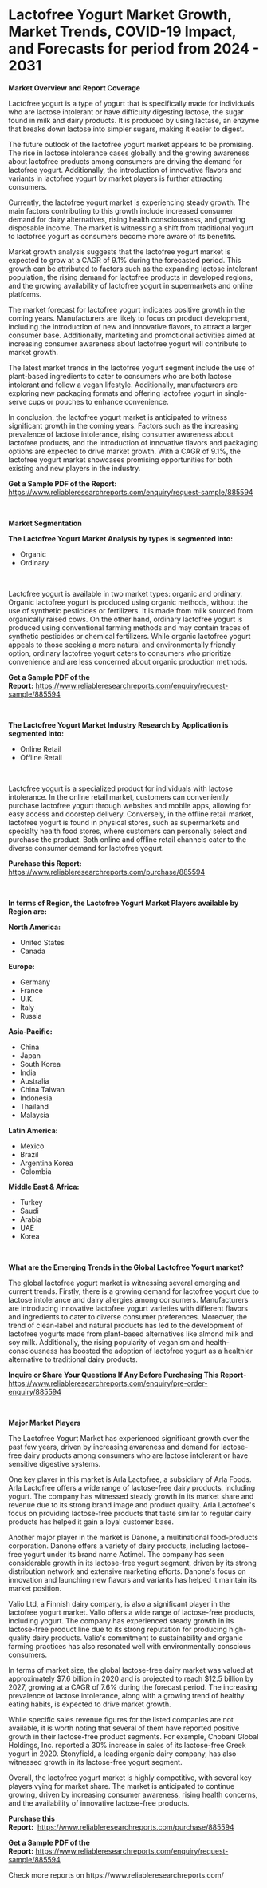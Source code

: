 <p><h1>Lactofree Yogurt Market Growth, Market Trends, COVID-19 Impact, and Forecasts for period from 2024 - 2031</h1></p><p><strong>Market Overview and Report Coverage</strong></p>
<p><p>Lactofree yogurt is a type of yogurt that is specifically made for individuals who are lactose intolerant or have difficulty digesting lactose, the sugar found in milk and dairy products. It is produced by using lactase, an enzyme that breaks down lactose into simpler sugars, making it easier to digest.</p><p>The future outlook of the lactofree yogurt market appears to be promising. The rise in lactose intolerance cases globally and the growing awareness about lactofree products among consumers are driving the demand for lactofree yogurt. Additionally, the introduction of innovative flavors and variants in lactofree yogurt by market players is further attracting consumers.</p><p>Currently, the lactofree yogurt market is experiencing steady growth. The main factors contributing to this growth include increased consumer demand for dairy alternatives, rising health consciousness, and growing disposable income. The market is witnessing a shift from traditional yogurt to lactofree yogurt as consumers become more aware of its benefits.</p><p>Market growth analysis suggests that the lactofree yogurt market is expected to grow at a CAGR of 9.1% during the forecasted period. This growth can be attributed to factors such as the expanding lactose intolerant population, the rising demand for lactofree products in developed regions, and the growing availability of lactofree yogurt in supermarkets and online platforms.</p><p>The market forecast for lactofree yogurt indicates positive growth in the coming years. Manufacturers are likely to focus on product development, including the introduction of new and innovative flavors, to attract a larger consumer base. Additionally, marketing and promotional activities aimed at increasing consumer awareness about lactofree yogurt will contribute to market growth.</p><p>The latest market trends in the lactofree yogurt segment include the use of plant-based ingredients to cater to consumers who are both lactose intolerant and follow a vegan lifestyle. Additionally, manufacturers are exploring new packaging formats and offering lactofree yogurt in single-serve cups or pouches to enhance convenience.</p><p>In conclusion, the lactofree yogurt market is anticipated to witness significant growth in the coming years. Factors such as the increasing prevalence of lactose intolerance, rising consumer awareness about lactofree products, and the introduction of innovative flavors and packaging options are expected to drive market growth. With a CAGR of 9.1%, the lactofree yogurt market showcases promising opportunities for both existing and new players in the industry.</p></p>
<p><strong>Get a Sample PDF of the Report:</strong> <a href="https://www.reliableresearchreports.com/enquiry/request-sample/885594">https://www.reliableresearchreports.com/enquiry/request-sample/885594</a></p>
<p>&nbsp;</p>
<p><strong>Market Segmentation</strong></p>
<p><strong>The Lactofree Yogurt Market Analysis by types is segmented into:</strong></p>
<p><ul><li>Organic</li><li>Ordinary</li></ul></p>
<p>&nbsp;</p>
<p><p>Lactofree yogurt is available in two market types: organic and ordinary. Organic lactofree yogurt is produced using organic methods, without the use of synthetic pesticides or fertilizers. It is made from milk sourced from organically raised cows. On the other hand, ordinary lactofree yogurt is produced using conventional farming methods and may contain traces of synthetic pesticides or chemical fertilizers. While organic lactofree yogurt appeals to those seeking a more natural and environmentally friendly option, ordinary lactofree yogurt caters to consumers who prioritize convenience and are less concerned about organic production methods.</p></p>
<p><strong>Get a Sample PDF of the Report:</strong>&nbsp;<a href="https://www.reliableresearchreports.com/enquiry/request-sample/885594">https://www.reliableresearchreports.com/enquiry/request-sample/885594</a></p>
<p>&nbsp;</p>
<p><strong>The Lactofree Yogurt Market Industry Research by Application is segmented into:</strong></p>
<p><ul><li>Online Retail</li><li>Offline Retail</li></ul></p>
<p>&nbsp;</p>
<p><p>Lactofree yogurt is a specialized product for individuals with lactose intolerance. In the online retail market, customers can conveniently purchase lactofree yogurt through websites and mobile apps, allowing for easy access and doorstep delivery. Conversely, in the offline retail market, lactofree yogurt is found in physical stores, such as supermarkets and specialty health food stores, where customers can personally select and purchase the product. Both online and offline retail channels cater to the diverse consumer demand for lactofree yogurt.</p></p>
<p><strong>Purchase this Report:</strong>&nbsp; <a href="https://www.reliableresearchreports.com/purchase/885594">https://www.reliableresearchreports.com/purchase/885594</a></p>
<p>&nbsp;</p>
<p><strong>In terms of Region, the Lactofree Yogurt Market Players available by Region are:</strong></p>
<p>
    <p> <strong> North America: </strong>
        <ul>
            <li>United States</li>
            <li>Canada</li>
        </ul>
        </p> 
    <p> <strong> Europe: </strong>
        <ul>
            <li>Germany</li>
            <li>France</li>
            <li>U.K.</li>
            <li>Italy</li>
            <li>Russia</li>
        </ul>
        </p> 
    <p> <strong> Asia-Pacific: </strong>
        <ul>
            <li>China</li>
            <li>Japan</li>
            <li>South Korea</li>
            <li>India</li>
            <li>Australia</li>
            <li>China Taiwan</li>
            <li>Indonesia</li>
            <li>Thailand</li>
            <li>Malaysia</li>
        </ul>
        </p> 
    <p> <strong> Latin America: </strong>
        <ul>
            <li>Mexico</li>
            <li>Brazil</li>
            <li>Argentina Korea</li>
            <li>Colombia</li>
        </ul>
        </p> 
    <p> <strong> Middle East & Africa: </strong>
        <ul>
            <li>Turkey</li>
            <li>Saudi</li>
            <li>Arabia</li>
            <li>UAE</li>
            <li>Korea</li>
        </ul>
    </p>
    </p>
<p>&nbsp;</p>
<p><strong>What are the Emerging Trends in the Global Lactofree Yogurt market?</strong></p>
<p><p>The global lactofree yogurt market is witnessing several emerging and current trends. Firstly, there is a growing demand for lactofree yogurt due to lactose intolerance and dairy allergies among consumers. Manufacturers are introducing innovative lactofree yogurt varieties with different flavors and ingredients to cater to diverse consumer preferences. Moreover, the trend of clean-label and natural products has led to the development of lactofree yogurts made from plant-based alternatives like almond milk and soy milk. Additionally, the rising popularity of veganism and health-consciousness has boosted the adoption of lactofree yogurt as a healthier alternative to traditional dairy products.</p></p>
<p><strong>Inquire or Share Your Questions If Any Before Purchasing This Report</strong>- <a href="https://www.reliableresearchreports.com/enquiry/pre-order-enquiry/885594">https://www.reliableresearchreports.com/enquiry/pre-order-enquiry/885594</a></p>
<p>&nbsp;</p>
<p><strong>Major Market Players</strong></p>
<p><p>The Lactofree Yogurt Market has experienced significant growth over the past few years, driven by increasing awareness and demand for lactose-free dairy products among consumers who are lactose intolerant or have sensitive digestive systems. </p><p>One key player in this market is Arla Lactofree, a subsidiary of Arla Foods. Arla Lactofree offers a wide range of lactose-free dairy products, including yogurt. The company has witnessed steady growth in its market share and revenue due to its strong brand image and product quality. Arla Lactofree's focus on providing lactose-free products that taste similar to regular dairy products has helped it gain a loyal customer base. </p><p>Another major player in the market is Danone, a multinational food-products corporation. Danone offers a variety of dairy products, including lactose-free yogurt under its brand name Actimel. The company has seen considerable growth in its lactose-free yogurt segment, driven by its strong distribution network and extensive marketing efforts. Danone's focus on innovation and launching new flavors and variants has helped it maintain its market position.</p><p>Valio Ltd, a Finnish dairy company, is also a significant player in the lactofree yogurt market. Valio offers a wide range of lactose-free products, including yogurt. The company has experienced steady growth in its lactose-free product line due to its strong reputation for producing high-quality dairy products. Valio's commitment to sustainability and organic farming practices has also resonated well with environmentally conscious consumers.</p><p>In terms of market size, the global lactose-free dairy market was valued at approximately $7.6 billion in 2020 and is projected to reach $12.5 billion by 2027, growing at a CAGR of 7.6% during the forecast period. The increasing prevalence of lactose intolerance, along with a growing trend of healthy eating habits, is expected to drive market growth.</p><p>While specific sales revenue figures for the listed companies are not available, it is worth noting that several of them have reported positive growth in their lactose-free product segments. For example, Chobani Global Holdings, Inc. reported a 30% increase in sales of its lactose-free Greek yogurt in 2020. Stonyfield, a leading organic dairy company, has also witnessed growth in its lactose-free yogurt segment.</p><p>Overall, the lactofree yogurt market is highly competitive, with several key players vying for market share. The market is anticipated to continue growing, driven by increasing consumer awareness, rising health concerns, and the availability of innovative lactose-free products.</p></p>
<p><strong>Purchase this Report:</strong>&nbsp;&nbsp;<a href="https://www.reliableresearchreports.com/purchase/885594">https://www.reliableresearchreports.com/purchase/885594</a></p>
<p></p>
<p><strong>Get a Sample PDF of the Report:</strong>&nbsp;<a href="https://www.reliableresearchreports.com/enquiry/request-sample/885594">https://www.reliableresearchreports.com/enquiry/request-sample/885594</a></p>
<p>Check more reports on https://www.reliableresearchreports.com/</p>